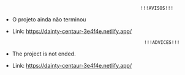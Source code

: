                                                       !!!AVISOS!!!
- O projeto ainda não terminou
- Link: https://dainty-centaur-3e4f4e.netlify.app/

                                                      !!!ADVICES!!!
 - The project is not ended.
 - Link: https://dainty-centaur-3e4f4e.netlify.app/
